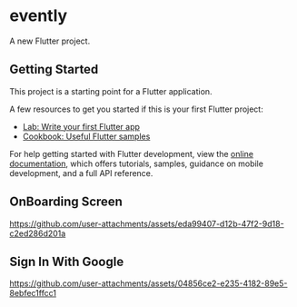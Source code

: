 # evently

A new Flutter project.

## Getting Started

This project is a starting point for a Flutter application.

A few resources to get you started if this is your first Flutter project:

- [Lab: Write your first Flutter app](https://docs.flutter.dev/get-started/codelab)
- [Cookbook: Useful Flutter samples](https://docs.flutter.dev/cookbook)

For help getting started with Flutter development, view the
[online documentation](https://docs.flutter.dev/), which offers tutorials,
samples, guidance on mobile development, and a full API reference.


## OnBoarding Screen

https://github.com/user-attachments/assets/eda99407-d12b-47f2-9d18-c2ed286d201a


## Sign In With Google

https://github.com/user-attachments/assets/04856ce2-e235-4182-89e5-8ebfec1ffcc1


